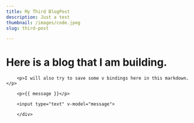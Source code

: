 ```yaml
---
title: My Third BlogPost
description: Just a test
thumbnail: /images/code.jpeg
slug: third-post

---
```


<TheHeader />
	<div>
		<h1>Here is a blog that I am building.</h1>

		<p>I will also try to save some v bindings here in this markdown.</p>

		<p>{{ message }}</p>

		<input type="text" v-model="message">
		
		</div>